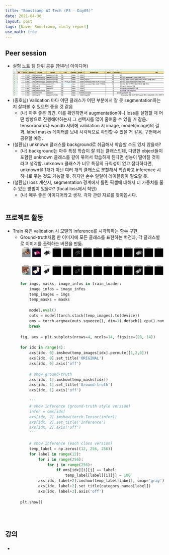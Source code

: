 ```yaml
---
title: "Boostcamp AI Tech (P3 - Day05)"
date: 2021-04-30
layout: post
tags: [Naver Boostcamp, daily report]
use_math: true
---
```


## Peer session
* 실험 노트 팀 단위 공유 (현우님 아이디어)
    ![image](../img/team_note.png)
* (종호님) Validation 마다 어떤 클래스가 어떤 부분에서 잘 못 segmentation하는지 살펴볼 수 있으면 좋을 것 같음
    * (나) 아주 좋은 의견. 이를 확인하면서 augmentation이나 loss를 실험할 때 어떤 방향으로 진행해야하는지 그 선택지를 많이 줄여줄 수 있을 거 같음. tensorboard나 wandb 서버에 validation 시 image, model(image)의 결과, label masks 데이터를 보내 시각적으로 확인할 수 있을 거 같음. 구현해서 공유할 예정.
* (철환님) unknown 클래스를 background로 취급해서 학습할 수도 있지 않을까?
    * (나) background는 아주 특징 학습이 잘 되는 클래스인데, 다양한 object들이 포함된 unknown 클래스를 같이 묶어서 학습하게 된다면 성능이 떨어질 것이라고 생각함. unknown 클래스가 너무 특징의 규칙성이 없고 잡다하다면, unknown을 1개가 아닌 여러 개의 클래스로 분할해서 학습하고 inference 시 하나로 묶는 것도 가능할 듯. 하지만 손수 일일이 레이블링이 필요할 듯.
* (철환님) loss 계산시, segmentation 경계에서 틀린 픽셀에 대해서 더 가중치를 줄 수 있는 방법이 있을까? (focal loss에서 착안)
    * (나) 매우 좋은 아이디어라고 생각. 각자 관련 자료를 찾아봅시다.
<br><br>

## 프로젝트 활동
* Train 혹은 validation 시 모델의 inference를 시각화하는 함수 구현.
    * Ground-truth처럼 한 이미지에 모든 클래스를 표현하는 버전과, 각 클래스별로 이미지를 출력하는 버전을 만듦.
    ![image](../img/img001.png)
        ```python
        for imgs, masks, image_infos in train_loader:
            image_infos = image_infos
            temp_images = imgs
            temp_masks = masks
            
            model.eval()
            outs = model(torch.stack(temp_images).to(device))
            oms = torch.argmax(outs.squeeze(), dim=1).detach().cpu().numpy()
            break

        fig, axs = plt.subplots(nrows=4, ncols=14, figsize=(28, 14))

        for idx in range(4):
            axs[idx, 0].imshow(temp_images[idx].permute([1,2,0]))
            axs[idx, 0].set_title('ORIGINAL')
            axs[idx, 0].axis('off')
            
            # show ground-truth
            axs[idx, 1].imshow(temp_masks[idx])
            axs[idx, 1].set_title('Ground-truth')
            axs[idx, 1].axis('off')
                
            '''
            # show inference (ground-truth style version)
            infer = oms[idx]
            axs[idx, 2].imshow(torch.Tensor(infer))
            axs[idx, 2].set_title('Inference')
            axs[idx, 2].axis('off')
            '''

            # show inference (each class version)
            temp_label = np.zeros((12, 256, 256))
            for label in range(12):
                for i in range(256):
                    for j in range(256):
                        if oms[idx][i][j] == label:
                            temp_label[label][i][j] = 100
                axs[idx, label+2].imshow(temp_label[label], cmap='gray')
                axs[idx, label+2].set_title(category_names[label])
                axs[idx, label+2].axis('off')

        plt.show()
        ```
<br><br>

## 강의
* ### 
<br><br>